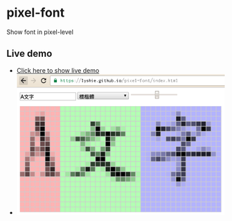 # pixel-font
Show font in pixel-level

## Live demo
  * [Click here to show live demo](https://lyshie.github.io/pixel-font/index.html)
  * ![screenshot.png](screenshot.png)
